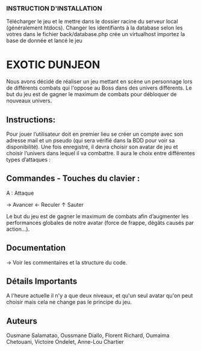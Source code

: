 ### INSTRUCTION D'INSTALLATION


Télécharger le jeu et le mettre dans le dossier racine du serveur local (généralement htdocs). Changer les identifiants à la database selon les votres dans le fichier back/database.php
crée un virtualhost
importez la base de donnée
et lancé le jeu

# EXOTIC DUNJEON

Nous avons décidé de réaliser un jeu mettant en scène un personnage lors de différents combats qui l'oppose au Boss dans des univers différents. Le but du jeu est de gagner le maximum de combats pour débloquer de nouveaux univers.

## Instructions:

Pour jouer l’utilisateur doit en premier lieu se créer un compte avec son adresse mail et un pseudo (qui sera vérifié dans la BDD pour voir sa disponibilité). Une fois enregistré, il devra choisir son avatar de jeu et choisir l’univers dans lequel il va combattre. Il aura le choix entre différentes types d’attaques :

## Commandes - Touches du clavier :

A : Attaque

→ Avancer
← Reculer
↑ Sauter

Le but du jeu est de gagner le maximum de combats afin d’augmenter les performances globales de notre avatar (force de frappe, dégâts causés par action…).

## Documentation

-> Voir les commentaires et la structure du code.

## Détails Importants

A l'heure actuelle il n'y a que deux niveaux, et qu'un seul avatar qu'on peut choisir mais cela ne change pas le principe du jeu.

## Auteurs

Ousmane Salamatao, Oussmane Diallo, Florent Richard, Oumaima Chetouani, Victoire Ondelet, Anne-Lou Chartier
